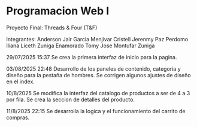 # Programacion Web I
Proyecto Final: Threads & Four (T&F)

Integrantes:
Anderson Jair Garcia Menjivar
Cristell Jerenmy Paz Perdomo
Iliana Liceth Zuniga Enamorado
Tomy Jose Montufar Zuniga

29/07/2025 15:37
Se crea la primera interfaz de inicio para la pagina.

03/08/2025 22:48
Desarrollo de los paneles de contenido, categoria y diseño para la pestaña de hombres.
Se corrigen algunos ajustes de diseño en el index.

10/8/2025
Se modifica la interfaz del catalogo de productos a ser de 4 a 3 por fila.
Se crea la seccion de detalles del producto.

11/8/2025 22:15
Se desarrolla la logica y el funcionamiento del carrito de compras.